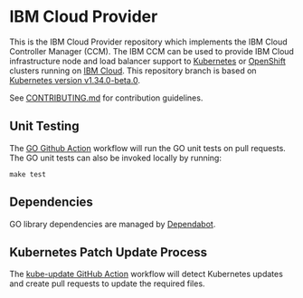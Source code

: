 # IBM Cloud Provider

This is the IBM Cloud Provider repository which implements the
IBM Cloud Controller Manager (CCM). The IBM CCM can be used to provide IBM Cloud
infrastructure node and load balancer support to
[Kubernetes](https://kubernetes.io/docs/home/) or
[OpenShift](https://docs.openshift.com/) clusters running on
[IBM Cloud](https://cloud.ibm.com/docs). This repository branch is based on
[Kubernetes version v1.34.0-beta.0](https://github.com/kubernetes/kubernetes/tree/v1.34.0-beta.0).

See [CONTRIBUTING.md](./CONTRIBUTING.md) for contribution guidelines.

## Unit Testing

The [GO Github Action](.github/workflows/go.yml) workflow will run the GO unit tests on pull requests.
The GO unit tests can also be invoked locally by running:

`make test`

## Dependencies

GO library dependencies are managed by [Dependabot](.github/dependabot.yml).

## Kubernetes Patch Update Process

The [kube-update GitHub Action](.github/workflows/kube-update.yml) workflow will detect Kubernetes updates
and create pull requests to update the required files.
